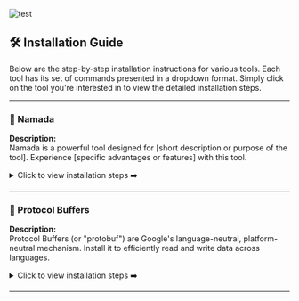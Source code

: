 ![test](https://github.com/Crouton-Digital/guide/assets/113435724/7cfd7024-287c-4c03-b10d-302b1eeb0057)

## 🛠 Installation Guide

Below are the step-by-step installation instructions for various tools. Each tool has its set of commands presented in a dropdown format. Simply click on the tool you're interested in to view the detailed installation steps.

---

### 🚀 Namada 

**Description:**  
Namada is a powerful tool designed for [short description or purpose of the tool]. Experience [specific advantages or features] with this tool.

<details>
  <summary>Click to view installation steps ➡️</summary>
  
  - **Set the desired version**:
    ```bash
    TAG="v0.23.1"
    ```

  - **Download the archive from GitHub**:
    ```bash
    curl -L -o namada.tar.gz "https://github.com/anoma/namada/releases/download/$TAG/namada-$TAG-Linux-x86_64.tar.gz"
    ```

  - **Extract the downloaded archive**:
    ```bash
    tar -xvf namada.tar.gz
    ```

  - **Replace old files with the new ones**:
    ```bash
    sudo cp namada/* /usr/local/bin/
    ```

  - **Cleanup**:
    ```bash
    rm -rf namada namada.tar.gz
    ```

</details>

---

### 🔄 Protocol Buffers 

**Description:**  
Protocol Buffers (or "protobuf") are Google's language-neutral, platform-neutral mechanism. Install it to efficiently read and write data across languages.

<details>
  <summary>Click to view installation steps ➡️</summary>
  
  - **Set the desired version**:
    ```bash
    PROTOC_TAG="23.3"
    ```

  - **Download Protocol Buffers from GitHub**:
    ```bash
    curl -LO "https://github.com/protocolbuffers/protobuf/releases/download/v$PROTOC_TAG/protoc-$PROTOC_TAG-linux-x86_64.zip"
    ```

  - **Extract and install Protocol Buffers**:
    ```bash
    sudo unzip -o "protoc-$PROTOC_TAG-linux-x86_64.zip" -d /usr/local bin/protoc
    sudo unzip -o "protoc-$PROTOC_TAG-linux-x86_64.zip" -d /usr/local 'include/*'
    ```

  - **Cleanup**:
    ```bash
    rm -f "protoc-$PROTOC_TAG-linux-x86_64.zip"
    ```

</details>

---
